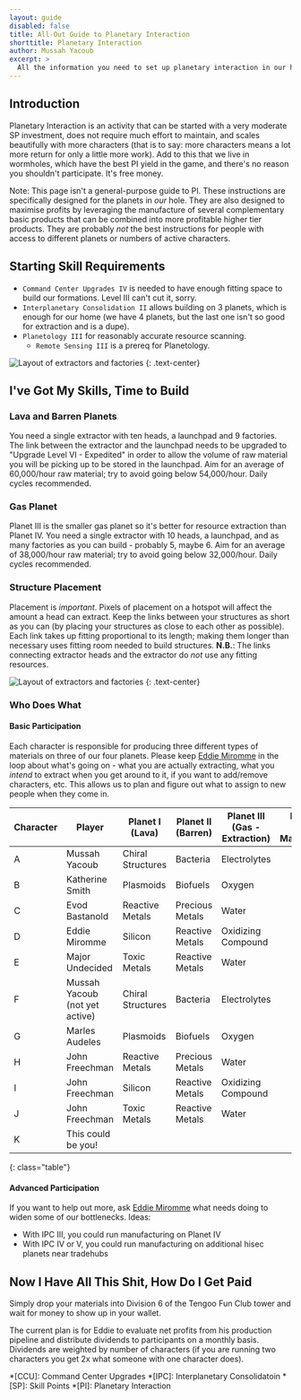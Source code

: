```yaml
---
layout: guide
disabled: false
title: All-Out Guide to Planetary Interaction
shorttitle: Planetary Interaction
author: Mussah Yacoub
excerpt: >
  All the information you need to set up planetary interaction in our home wormhole so as to maximize profits by cooperating with others.
---
```


## Introduction

Planetary Interaction is an activity that can be started with a very moderate SP investment, does not require much effort to maintain, and scales beautifully with more characters (that is to say: more characters means a lot more return for only a little more work).  Add to this that we live in wormholes, which have the best PI yield in the game, and there's no reason you shouldn't participate.  It's free money.

Note: This page isn't a general-purpose guide to PI.  These instructions are specifically designed for the planets in *our* hole.  They are also designed to maximise profits by leveraging the manufacture of several complementary basic products that can be combined into more profitable higher tier products.  They are probably *not* the best instructions for people with access to different planets or numbers of active characters.

## Starting Skill Requirements

- `Command Center Upgrades IV` is needed to have enough fitting space to build our formations.  Level III can't cut it, sorry.
- `Interplanetary Consolidation II` allows building on 3 planets, which is enough for our home (we have 4 planets, but the last one isn't so good for extraction and is a dupe).
- `Planetology III` for reasonably accurate resource scanning.
  - `Remote Sensing III` is a prereq for Planetology.

![Layout of extractors and factories]({{site.baseurl}}/img/piskills.png)
{: .text-center}

## I've Got My Skills, Time to Build

### Lava and Barren Planets

You need a single extractor with ten heads, a launchpad and 9 factories.  The link between the extractor and the launchpad needs to be upgraded to "Upgrade Level VI - Expedited" in order to allow the volume of raw material you will be picking up to be stored in the launchpad.  Aim for an average of 60,000/hour raw material; try to avoid going below 54,000/hour.  Daily cycles recommended.

### Gas Planet

Planet III is the smaller gas planet so it's better for resource extraction than Planet IV.  You need a single extractor with 10 heads, a launchpad, and as many factories as you can build - probably 5, maybe 6.  Aim for an average of 38,000/hour raw material; try to avoid going below 32,000/hour.  Daily cycles recommended.

### Structure Placement

Placement is *important*.  Pixels of placement on a hotspot will affect the amount a head can extract.  Keep the links between your structures as short as you can (by placing your structures as close to each other as possible).  Each link takes up fitting proportional to its length; making them longer than necessary uses fitting room needed to build structures.  **N.B.**: The links connecting extractor heads and the extractor do *not* use any fitting resources.

![Layout of extractors and factories]({{site.baseurl}}/img/pi.png)
{: .text-center}

### Who Does What

#### Basic Participation

Each character is responsible for producing three different types of materials on three of our four planets.  Please keep [Eddie Miromme](http://evewho.com/pilot/Eddie+Miromme) in the loop about what's going on - what you are actually extracting, what you _intend_ to extract when you get around to it, if you want to add/remove characters, etc.  This allows us to plan and figure out what to assign to new people when they come in.

| Character | Player                         | Planet I (Lava)   | Planet II (Barren) | Planet III (Gas - Extraction) | Planet IV (Gas - Manufacture) |
|-----------|--------------------------------|-------------------|--------------------|-------------------------------|-------------------------------|
| A         | Mussah Yacoub                  | Chiral Structures | Bacteria           | Electrolytes                  |                               |
| B         | Katherine Smith                | Plasmoids         | Biofuels           | Oxygen                        |                               |
| C         | Evod Bastanold                 | Reactive Metals   | Precious Metals    | Water                         |                               |
| D         | Eddie Miromme                  | Silicon           | Reactive Metals    | Oxidizing Compound            |                               |
| E         | Major Undecided                | Toxic Metals      | Reactive Metals    | Water                         |                               |
| F         | Mussah Yacoub (not yet active) | Chiral Structures | Bacteria           | Electrolytes                  |                               |
| G         | Marles Audeles                 | Plasmoids         | Biofuels           | Oxygen                        |                               |
| H         | John Freechman                 | Reactive Metals   | Precious Metals    | Water                         |                               |
| I         | John Freechman                 | Silicon           | Reactive Metals    | Oxidizing Compound            |                               |
| J         | John Freechman                 | Toxic Metals      | Reactive Metals    | Water                         |                               |
| K         | This could be you!             |                   |                    |                               |                               |
{: class="table"}

#### Advanced Participation

If you want to help out more, ask [Eddie Miromme](http://evewho.com/pilot/Eddie+Miromme) what needs doing to widen some of our bottlenecks.  Ideas:

- With IPC III, you could run manufacturing on Planet IV
- With IPC IV or V, you could run manufacturing on additional hisec planets near tradehubs

## Now I Have All This Shit, How Do I Get Paid

Simply drop your materials into Division 6 of the Tengoo Fun Club tower and wait for money to show up in your wallet.

The current plan is for Eddie to evaluate net profits from his production pipeline and distribute dividends to participants on a monthly basis.  Dividends are weighted by number of characters (if you are running two characters you get 2x what someone with one character does).

*[CCU]: Command Center Upgrades
*[IPC]: Interplanetary Consolidatoin
*[SP]: Skill Points
*[PI]: Planetary Interaction
